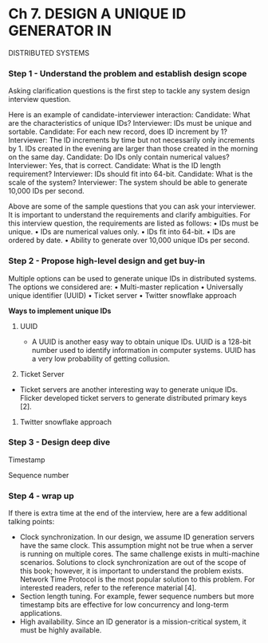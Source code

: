 # Ch 7. DESIGN A UNIQUE ID GENERATOR IN
DISTRIBUTED SYSTEMS

### Step 1 - Understand the problem and establish design scope

Asking clarification questions is the first step to tackle any system design interview question.

Here is an example of candidate-interviewer interaction:
Candidate: What are the characteristics of unique IDs?
Interviewer: IDs must be unique and sortable.
Candidate: For each new record, does ID increment by 1?
Interviewer: The ID increments by time but not necessarily only increments by 1. IDs
created in the evening are larger than those created in the morning on the same day.
Candidate: Do IDs only contain numerical values?
Interviewer: Yes, that is correct.
Candidate: What is the ID length requirement?
Interviewer: IDs should fit into 64-bit.
Candidate: What is the scale of the system?
Interviewer: The system should be able to generate 10,000 IDs per second.

Above are some of the sample questions that you can ask your interviewer. It is important to
understand the requirements and clarify ambiguities. For this interview question, the
requirements are listed as follows:
• IDs must be unique.
• IDs are numerical values only.
• IDs fit into 64-bit.
• IDs are ordered by date.
• Ability to generate over 10,000 unique IDs per second.

### Step 2 - Propose high-level design and get buy-in

Multiple options can be used to generate unique IDs in distributed systems. The options we
considered are:
• Multi-master replication
• Universally unique identifier (UUID)
• Ticket server
• Twitter snowflake approach

**Ways to implement unique IDs**

1. UUID
    - A UUID is another easy way to obtain unique IDs. UUID is a 128-bit number used to identify
    information in computer systems. UUID has a very low probability of getting collusion.

1. Ticket Server
- Ticket servers are another interesting way to generate unique IDs. Flicker developed ticket
servers to generate distributed primary keys [2].

1. Twitter snowflake approach

### Step 3 - Design deep dive

Timestamp

Sequence number 

### Step 4 - wrap up

If there is extra time at the end of the interview, here are a few additional talking points:

- Clock synchronization. In our design, we assume ID generation servers have the same
clock. This assumption might not be true when a server is running on multiple cores. The
same challenge exists in multi-machine scenarios. Solutions to clock synchronization are
out of the scope of this book; however, it is important to understand the problem exists.
Network Time Protocol is the most popular solution to this problem. For interested
readers, refer to the reference material [4].
- Section length tuning. For example, fewer sequence numbers but more timestamp bits
are effective for low concurrency and long-term applications.
- High availability. Since an ID generator is a mission-critical system, it must be highly
available.